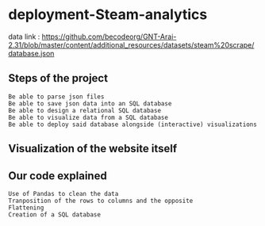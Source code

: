 # deployment-Steam-analytics
data link : https://github.com/becodeorg/GNT-Arai-2.31/blob/master/content/additional_resources/datasets/steam%20scrape/database.json

## Steps of the project

    Be able to parse json files
    Be able to save json data into an SQL database
    Be able to design a relational SQL database
    Be able to visualize data from a SQL database
    Be able to deploy said database alongside (interactive) visualizations
    
## Visualization of the website itself

## Our code explained
    
    Use of Pandas to clean the data
    Tranposition of the rows to columns and the opposite
    Flattening
    Creation of a SQL database
    
